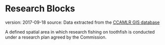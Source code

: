 # Research Blocks

version: 2017-09-18
source: Data extracted from the [CCAMLR GIS database](https://gis.ccamlr.org/)

A defined spatial area in which research fishing on toothfish is conducted under a research plan agreed by the Commission.
